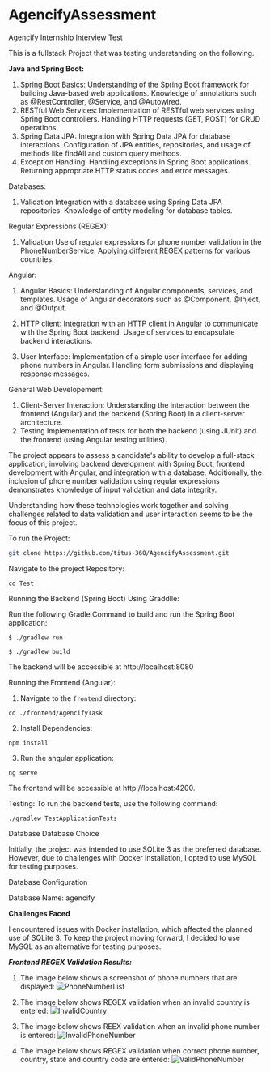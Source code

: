 # AgencifyAssessment
Agencify Internship Interview Test

This is a fullstack Project that was testing understanding on the following. 

**Java and Spring Boot:**
1.	Spring Boot Basics:
      Understanding of the Spring Boot framework for building Java-based web applications.
      Knowledge of annotations such as @RestController, @Service, and @Autowired.
2.	RESTful Web Services:
      Implementation of RESTful web services using Spring Boot controllers.
      Handling HTTP requests (GET, POST) for CRUD operations.
3.	Spring Data JPA:
      Integration with Spring Data JPA for database interactions.
      Configuration of JPA entities, repositories, and usage of methods like findAll and custom query methods.
4.	Exception Handling:
      Handling exceptions in Spring Boot applications.
      Returning appropriate HTTP status codes and error messages.
  	
Databases:
1. Validation
    Integration with a database using Spring Data JPA repositories.
    Knowledge of entity modeling for database tables.

 Regular Expressions (REGEX):
1. Validation
     Use of regular expressions for phone number validation in the PhoneNumberService.
     Applying different REGEX patterns for various countries.

 Angular:
1. Angular Basics:
     Understanding of Angular components, services, and templates.
     Usage of Angular decorators such as @Component, @Inject, and @Output.

2. HTTP client:
     Integration with an HTTP client in Angular to communicate with the Spring Boot backend.
     Usage of services to encapsulate backend interactions.

3. User Interface:
     Implementation of a simple user interface for adding phone numbers in Angular.
     Handling form submissions and displaying response messages.

 General Web Developement:

 1. Client-Server Interaction:
      Understanding the interaction between the frontend (Angular) and the backend (Spring Boot) in a client-server architecture.
 2. Testing
      Implementation of tests for both the backend (using JUnit) and the frontend (using Angular testing utilities).
    

The project appears to assess a candidate's ability to develop a full-stack application, involving backend development with Spring Boot, frontend development with Angular, and integration with a database. Additionally, the inclusion of phone number validation using regular expressions demonstrates knowledge of input validation and data integrity.

Understanding how these technologies work together and solving challenges related to data validation and user interaction seems to be the focus of this project.

To run the Project:

```bash
git clone https://github.com/titus-360/AgencifyAssessment.git

```

Navigate to the project Repository: 

```
cd Test
```
Running the Backend (Spring Boot)
Using Graddlle:

Run the following Gradle Command to build and run the Spring Boot application:

```
$ ./gradlew run

```
```
$ ./gradlew build

```
The backend will be accessible at http://localhost:8080

Running the Frontend (Angular):

1. Navigate to the `frontend` directory:

```
cd ./frontend/AgencifyTask
```
2. Install Dependencies:

```
npm install

```
3. Run the angular application:

```
ng serve
```

The frontend will be accessible at http://localhost:4200.

Testing:
To run the backend tests, use the following command:

```
./gradlew TestApplicationTests
```
Database
Database Choice

Initially, the project was intended to use SQLite 3 as the preferred database. However, due to challenges with Docker installation, I opted to use MySQL for testing purposes.

Database Configuration

Database Name: agencify

**Challenges Faced**

I encountered issues with Docker installation, which affected the planned use of SQLite 3. To keep the project moving forward, I decided to use MySQL as an alternative for testing purposes.


_**Frontend REGEX Validation Results:**_

1. The image below shows a screenshot of phone numbers that are displayed:
![PhoneNumberList](https://github.com/titus-360/AgencifyAssessmentFinal/assets/124245986/ea396e32-920d-4e05-8dac-980134304531)


2. The image below shows REGEX validation when an invalid country is entered:
![InvalidCountry](https://github.com/titus-360/AgencifyAssessmentFinal/assets/124245986/7c955a0c-19c9-4ac1-8295-7bf04ef6a640)


3. The image below shows REEX validation when an invalid phone number is entered:
![InvalidPhoneNumber](https://github.com/titus-360/AgencifyAssessmentFinal/assets/124245986/ba5ba504-0e39-419b-8ae7-45ff94e8fd82)


4. The image below shows REGEX validation when correct phone number, country, state and country code are entered:
![ValidPhoneNumber](https://github.com/titus-360/AgencifyAssessmentFinal/assets/124245986/1796d07d-173e-41b3-a924-f16c890bfad4)








  
